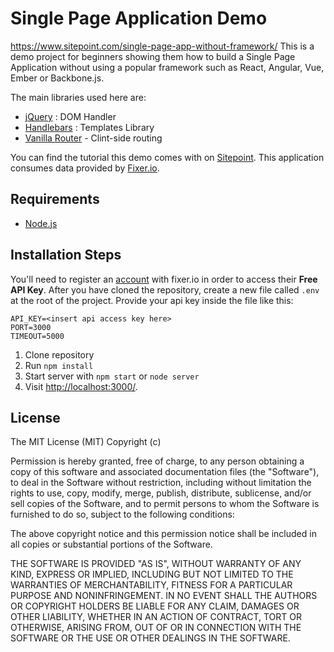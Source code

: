 # Single Page Application Demo
https://www.sitepoint.com/single-page-app-without-framework/
This is a demo project for beginners showing them how to build a Single Page Application without using a popular framework such as React, Angular, Vue, Ember or Backbone.js.

The main libraries used here are:

- [jQuery](https://jquery.com/) : DOM Handler
- [Handlebars](https://handlebarsjs.com/) : Templates Library
- [Vanilla Router](https://github.com/Graidenix/vanilla-router) - Clint-side routing

You can find the tutorial this demo comes with on [Sitepoint](https://www.sitepoint.com).
This application consumes data provided by [Fixer.io](https://fixer.io).

## Requirements

- [Node.js](http://nodejs.org/)

## Installation Steps

You'll need to register an [account](https://fixer.io/signup/free) with fixer.io in order to access their **Free API Key**. After you have cloned the repository, create a new file called `.env` at the root of the project. Provide your api key inside the file like this:

```env
API_KEY=<insert api access key here>
PORT=3000
TIMEOUT=5000
```

1. Clone repository
2. Run `npm install`
3. Start server with `npm start` or `node server`
4. Visit [http://localhost:3000/](http://localhost:3000/).

## License

The MIT License (MIT) Copyright (c)

Permission is hereby granted, free of charge, to any person obtaining a copy of this software and associated documentation files (the "Software"), to deal in the Software without restriction, including without limitation the rights to use, copy, modify, merge, publish, distribute, sublicense, and/or sell copies of the Software, and to permit persons to whom the Software is furnished to do so, subject to the following conditions:

The above copyright notice and this permission notice shall be included in all copies or substantial portions of the Software.

THE SOFTWARE IS PROVIDED "AS IS", WITHOUT WARRANTY OF ANY KIND, EXPRESS OR IMPLIED, INCLUDING BUT NOT LIMITED TO THE WARRANTIES OF MERCHANTABILITY, FITNESS FOR A PARTICULAR PURPOSE AND NONINFRINGEMENT. IN NO EVENT SHALL THE AUTHORS OR COPYRIGHT HOLDERS BE LIABLE FOR ANY CLAIM, DAMAGES OR OTHER LIABILITY, WHETHER IN AN ACTION OF CONTRACT, TORT OR OTHERWISE, ARISING FROM, OUT OF OR IN CONNECTION WITH THE SOFTWARE OR THE USE OR OTHER DEALINGS IN THE SOFTWARE.
